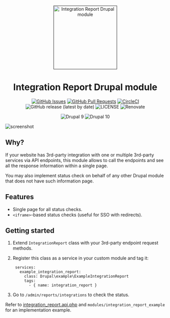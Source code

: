 <p align="center">
  <a href="" rel="noopener">
  <img width=200px height=200px src="https://placehold.jp/000000/ffffff/200x200.png?text=Integration+Report&css=%7B%22border-radius%22%3A%22%20100px%22%7D" alt="Integration Report Drupal module"></a>
</p>

<h1 align="center">Integration Report Drupal module</h1>

<div align="center">

[![GitHub Issues](https://img.shields.io/github/issues/AlexSkrypnyk/integration_report.svg)](https://github.com/AlexSkrypnyk/integration_report/issues)
[![GitHub Pull Requests](https://img.shields.io/github/issues-pr/AlexSkrypnyk/integration_report.svg)](https://github.com/AlexSkrypnyk/integration_report/pulls)
[![CircleCI](https://circleci.com/gh/AlexSkrypnyk/integration_report.svg?style=shield)](https://circleci.com/gh/AlexSkrypnyk/integration_report)
![GitHub release (latest by date)](https://img.shields.io/github/v/release/AlexSkrypnyk/integration_report)
![LICENSE](https://img.shields.io/github/license/AlexSkrypnyk/integration_report)
![Renovate](https://img.shields.io/badge/renovate-enabled-green?logo=renovatebot)

![Drupal 9](https://img.shields.io/badge/Drupal-9-blue.svg) ![Drupal 10](https://img.shields.io/badge/Drupal-10-blue.svg)

</div>

![screenshot](https://user-images.githubusercontent.com/378794/39668688-daf598bc-5117-11e8-9d15-5459278d164e.png)

## Why?

If your website has 3rd-party integration with one or multiple 3rd-party
services via API endpoints, this module allows to call the endpoints and
see all the response information within a single page.

You may also implement status check on behalf of any other Drupal module that
does not have such information page.

## Features

- Single page for all status checks.
- `<iframe>`-based status checks (useful for SSO with redirects).

## Getting started

1. Extend `IntegrationReport` class with your 3rd-party endpoint request
   methods.
2. Register this class as a service in your custom module and tag it:

        services:
          example_integration_report:
            class: Drupal\example\ExampleIntegrationReport
            tags:
              - { name: integration_report }

3. Go to `/admin/reports/integrations` to check the status.

Refer to [integration_report.api.php](integration_report.api.php) and
`modules/integration_report_example` for an implementation example.
